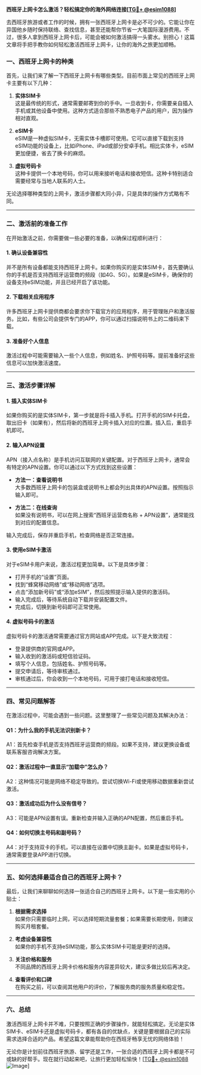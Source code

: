 **西班牙上网卡怎么激活？轻松搞定你的海外网络连接[[TG💪+ @esim1088](https://t.me/s/esim1088)]**

去西班牙旅游或者工作的时候，拥有一张西班牙上网卡是必不可少的。它能让你在异国他乡随时保持联络、查找信息，甚至还能帮你节省一大笔国际漫游费用。不过，很多人拿到西班牙上网卡后，可能会被如何激活搞得一头雾水。别担心！这篇文章将手把手教你如何轻松激活西班牙上网卡，让你的海外之旅更加顺畅。

### 一、西班牙上网卡的种类

首先，让我们来了解一下西班牙上网卡有哪些类型。目前市面上常见的西班牙上网卡主要有以下几种：

1. **实体SIM卡**  
   这是最传统的形式，通常需要邮寄到你的手中。一旦收到卡，你需要亲自插入手机或其他设备中使用。这种方式适合那些不熟悉电子产品的用户，因为操作相对直观。

2. **eSIM卡**  
   eSIM是一种虚拟SIM卡，无需实体卡槽即可使用。它可以直接下载到支持eSIM功能的设备上，比如iPhone、iPad或部分安卓手机。相比实体卡，eSIM更加便捷，省去了换卡的麻烦。

3. **虚拟号码卡**  
   这种卡提供一个本地号码，你可以用来接听电话和接收短信。这种卡特别适合需要经常与当地人联系的人士。

无论选择哪种类型的上网卡，激活步骤都大同小异，只是具体的操作方式略有不同。

---

### 二、激活前的准备工作

在开始激活之前，你需要做一些必要的准备，以确保过程顺利进行：

#### 1. 确认设备兼容性  
并不是所有设备都能支持西班牙上网卡。如果你购买的是实体SIM卡，首先要确认你的手机是否支持西班牙运营商的频段（如4G、5G）。如果是eSIM卡，确保你的设备支持eSIM功能，并且已经开启了该功能。

#### 2. 下载相关应用程序  
许多西班牙上网卡提供商都会要求你下载官方的应用程序，用于管理账户和激活服务。比如，有些公司会提供专门的APP，你可以通过扫描说明书上的二维码来下载。

#### 3. 准备好个人信息  
激活过程中可能需要输入一些个人信息，例如姓名、护照号码等。提前准备好这些信息可以加快激活速度。

---

### 三、激活步骤详解

#### 1. 插入实体SIM卡  
如果你购买的是实体SIM卡，第一步就是将卡插入手机。打开手机的SIM卡托盘，取出旧卡（如果有），然后将新的西班牙上网卡插入对应的位置。插入后，重启手机即可。

#### 2. 输入APN设置  
APN（接入点名称）是手机访问互联网的关键配置。对于西班牙上网卡，通常会有特定的APN设置。你可以通过以下方式找到这些设置：

- **方法一：查看说明书**  
  大多数西班牙上网卡的包装盒或说明书上都会列出具体的APN设置。按照指示输入即可。

- **方法二：在线查询**  
  如果没有说明书，可以在网上搜索“西班牙运营商名称 + APN设置”，通常能找到对应的配置信息。

输入完成后，保存并重启手机，检查网络是否正常连接。

#### 3. 使用eSIM卡激活  
对于eSIM卡用户来说，激活过程更加简单。以下是具体步骤：

- 打开手机的“设置”页面。
- 找到“蜂窝移动网络”或“移动网络”选项。
- 点击“添加新号码”或“添加eSIM”，然后按照提示输入提供的激活码。
- 输入完成后，等待系统自动下载并安装配置文件。
- 完成后，切换到新号码即可正常使用。

#### 4. 虚拟号码卡的激活  
虚拟号码卡的激活通常需要通过官方网站或APP完成。以下是大致流程：

- 登录提供商的官网或APP。
- 输入收到的激活码或短信验证码。
- 填写个人信息，包括姓名、护照号码等。
- 提交申请后，等待审核通过。
- 审核通过后，你会收到一个本地号码，可用于接打电话和接收短信。

---

### 四、常见问题解答

在激活过程中，可能会遇到一些问题。这里整理了一些常见问题及其解决办法：

#### Q1：为什么我的手机无法识别新卡？  
A1：首先检查手机是否支持西班牙运营商的频段。如果不支持，建议更换设备或联系客服咨询解决方案。

#### Q2：激活过程中一直显示“加载中”怎么办？  
A2：这种情况可能是网络不稳定导致的。尝试切换Wi-Fi或使用移动数据重新尝试激活。

#### Q3：激活成功后为什么没有信号？  
A3：可能是APN设置有误。重新检查并输入正确的APN配置，然后重启手机。

#### Q4：如何切换主号码和副号码？  
A4：对于支持双卡的手机，可以直接在设置中切换主副卡。如果是虚拟号码卡，通常需要登录APP进行切换。

---

### 五、如何选择最适合自己的西班牙上网卡？

最后，让我们来聊聊如何选择一张适合自己的西班牙上网卡。以下是一些实用的小贴士：

1. **根据需求选择**  
   如果你只需要临时上网，可以选择短期流量套餐；如果需要长期使用，则建议购买月租套餐。

2. **考虑设备兼容性**  
   如果你的手机不支持eSIM功能，那么实体SIM卡可能是更好的选择。

3. **关注价格和服务**  
   不同品牌的西班牙上网卡价格和服务内容差异较大，建议多做比较后再决定。

4. **查看评价和口碑**  
   在购买之前，可以查阅其他用户的评价，了解服务商的服务质量和稳定性。

---

### 六、总结

激活西班牙上网卡并不难，只要按照正确的步骤操作，就能轻松搞定。无论是实体SIM卡、eSIM卡还是虚拟号码卡，都有各自的优缺点，关键是要根据自己的实际需求选择合适的产品。希望这篇文章能帮助你在西班牙畅享无忧的网络体验！

无论你是计划前往西班牙旅游、留学还是工作，一张合适的西班牙上网卡都是不可或缺的好帮手。现在就行动起来吧，让旅行更加轻松愉快！[[TG💪+ @esim1088](https://t.me/s/esim1088) ![Image](https://i.postimg.cc/4NQfJmqS/Snipaste-2025-05-13-00-14-12.png)]